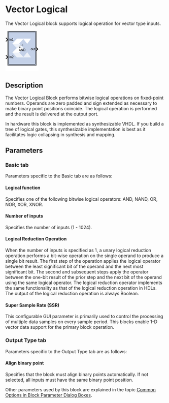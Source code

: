# Vector Logical
The Vector Logical block supports logical operation for vector type
inputs.

![](./Images/block.png)


## Description

The Vector Logical Block performs bitwise logical operations on
fixed-point numbers. Operands are zero padded and sign extended as
necessary to make binary point positions coincide. The logical operation
is performed and the result is delivered at the output port.

In hardware this block is implemented as synthesizable VHDL. If you
build a tree of logical gates, this synthesizable implementation is best
as it facilitates logic collapsing in synthesis and mapping.

## Parameters
### Basic tab  
Parameters specific to the Basic tab are as follows:

#### Logical function  
Specifies one of the following bitwise logical operators: AND, NAND, OR,
NOR, XOR, XNOR.

#### Number of inputs  
Specifies the number of inputs (1 - 1024).

#### Logical Reduction Operation  
When the number of inputs is specified as 1, a unary logical reduction
operation performs a bit-wise operation on the single operand to produce
a single bit result. The first step of the operation applies the logical
operator between the least significant bit of the operand and the next
most significant bit. The second and subsequent steps apply the operator
between the one-bit result of the prior step and the next bit of the
operand using the same logical operator. The logical reduction operator
implements the same functionality as that of the logical reduction
operation in HDLs. The output of the logical reduction operation is
always Boolean.

#### Super Sample Rate (SSR)
This configurable GUI parameter is primarily
used to control the processing of multiple data samples on every sample
period. This blocks enable 1-D vector data support for the primary block
operation.

### Output Type tab  
Parameters specific to the Output Type tab are as follows:

#### Align binary point
Specifies that the block must align binary points
  automatically. If not selected, all inputs must have the same binary
  point position.

Other parameters used by this block are explained in the topic [Common
Options in Block Parameter Dialog
Boxes](../../GEN/common-options/README.md).
